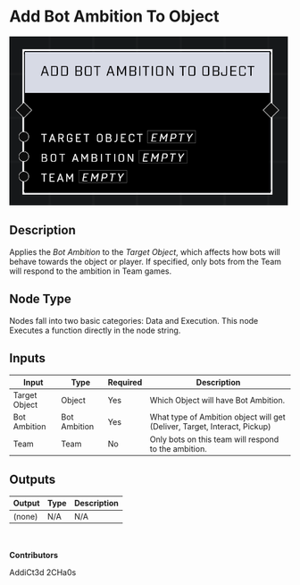 # Add Bot Ambition To Object
![alt text](../../../.gitbook/assets/add-bot-ambition-to-object.png)
## Description
Applies the *Bot Ambition* to the *Target Object*, which affects how bots will behave towards the object or player. If specified, only bots from the Team will respond to the ambition in Team games.

## Node Type
Nodes fall into two basic categories: Data and Execution. This node Executes a function directly in the node string.

## Inputs
| Input            | Type             | Required | Description												    |
|------------------|------------------|----------|--------------------------------------------------------------|
| Target Object | Object | Yes | Which Object will have Bot Ambition. |
| Bot Ambition | Bot Ambition | Yes | What type of Ambition object will get (Deliver, Target, Interact, Pickup) |
| Team | Team | No | Only bots on this team will respond to the ambition.|

## Outputs
| Output           | Type             | Description												     |
|------------------|------------------|--------------------------------------------------------------|
| (none) | N/A  | N/A  |

\
\
**Contributors**

AddiCt3d 2CHa0s